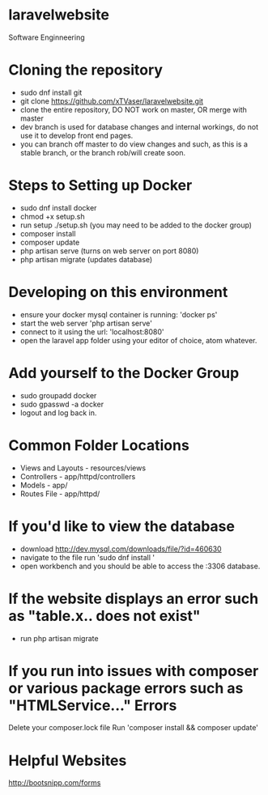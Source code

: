 # laravelwebsite
Software Enginneering

# Cloning the repository
- sudo dnf install git
- git clone https://github.com/xTVaser/laravelwebsite.git
- clone the entire repository, DO NOT work on master, OR merge with master  
- dev branch is used for database changes and internal workings, do not use it to develop front end pages.
- you can branch off master to do view changes and such, as this is a stable branch, or the branch rob/will create soon.  

# Steps to Setting up Docker
- sudo dnf install docker
- chmod +x setup.sh  
- run setup ./setup.sh (you may need to be added to the docker group)  
- composer install  
- composer update
- php artisan serve  (turns on web server on port 8080)
- php artisan migrate  (updates database)

# Developing on this environment 
- ensure your docker mysql container is running: 'docker ps'
- start the web server 'php artisan serve'
- connect to it using the url: 'localhost:8080'
- open the laravel app folder using your editor of choice, atom whatever.

# Add yourself to the Docker Group
- sudo groupadd docker  
- sudo gpasswd -a <username> docker  
- logout and log back in.  

# Common Folder Locations 
- Views and Layouts - resources/views  
- Controllers - app/httpd/controllers  
- Models - app/
- Routes File - app/httpd/

# If you'd like to view the database
- download http://dev.mysql.com/downloads/file/?id=460630
- navigate to the file run 'sudo dnf install <the file>'
- open workbench and you should be able to access the :3306 database.
 
# If the website displays an error such as "table.x.. does not exist" 
- run php artisan migrate  

# If you run into issues with composer or various package errors such as "HTMLService..." Errors
Delete your composer.lock file
Run 'composer install && composer update'

# Helpful Websites
http://bootsnipp.com/forms
